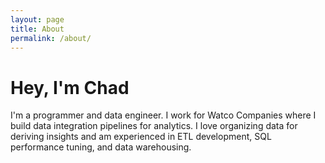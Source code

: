 ```yaml
---
layout: page
title: About
permalink: /about/
---
```


# Hey, I'm Chad

I'm a programmer and data engineer.
I work for Watco Companies where I build data integration pipelines for analytics.
I love organizing data for deriving insights and am experienced in ETL development, SQL performance tuning, and data warehousing.
